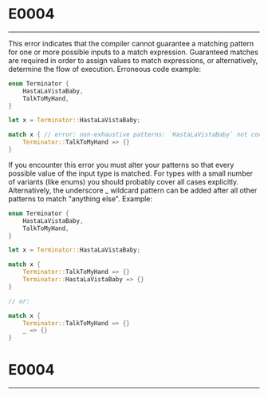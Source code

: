 # E0004

--- 

This error indicates that the compiler cannot guarantee a matching pattern for one or more possible inputs to a match expression. Guaranteed matches are required in order to assign values to match expressions, or alternatively, determine the flow of execution. Erroneous code example:

```rust
enum Terminator {
    HastaLaVistaBaby,
    TalkToMyHand,
}

let x = Terminator::HastaLaVistaBaby;

match x { // error: non-exhaustive patterns: `HastaLaVistaBaby` not covered
    Terminator::TalkToMyHand => {}
}
```

If you encounter this error you must alter your patterns so that every possible value of the input type is matched. For types with a small number of variants (like enums) you should probably cover all cases explicitly. Alternatively, the underscore _ wildcard pattern can be added after all other patterns to match "anything else". Example:

```rust
enum Terminator {
    HastaLaVistaBaby,
    TalkToMyHand,
}

let x = Terminator::HastaLaVistaBaby;

match x {
    Terminator::TalkToMyHand => {}
    Terminator::HastaLaVistaBaby => {}
}

// or:

match x {
    Terminator::TalkToMyHand => {}
    _ => {}
}
```

# E0004

--- 

